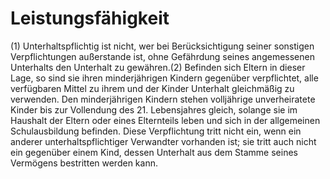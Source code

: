 # Leistungsfähigkeit

(1) Unterhaltspflichtig ist nicht, wer bei Berücksichtigung seiner sonstigen Verpflichtungen außerstande ist, ohne Gefährdung seines angemessenen Unterhalts den Unterhalt zu gewähren.(2) Befinden sich Eltern in dieser Lage, so sind sie ihren minderjährigen Kindern gegenüber verpflichtet, alle verfügbaren Mittel zu ihrem und der Kinder Unterhalt gleichmäßig zu verwenden. Den minderjährigen Kindern stehen volljährige unverheiratete Kinder bis zur Vollendung des 21. Lebensjahres gleich, solange sie im Haushalt der Eltern oder eines Elternteils leben und sich in der allgemeinen Schulausbildung befinden. Diese Verpflichtung tritt nicht ein, wenn ein anderer unterhaltspflichtiger Verwandter vorhanden ist; sie tritt auch nicht ein gegenüber einem Kind, dessen Unterhalt aus dem Stamme seines Vermögens bestritten werden kann. 

